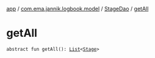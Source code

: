 [app](../../index.md) / [com.ema.jannik.logbook.model](../index.md) / [StageDao](index.md) / [getAll](./get-all.md)

# getAll

`abstract fun getAll(): `[`List`](https://kotlinlang.org/api/latest/jvm/stdlib/kotlin.collections/-list/index.html)`<`[`Stage`](../../com.ema.jannik.logbook.-model/-stage/index.md)`>`